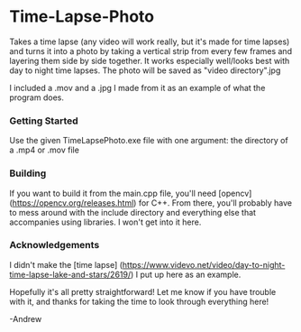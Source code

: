 # Time-Lapse-Photo

Takes a time lapse (any video will work really, but it's made for time lapses) and turns it into a photo by taking a vertical strip from every few frames and layering them side by side together. It works especially well/looks best with day to night time lapses. The photo will be saved as "video directory".jpg

I included a .mov and a .jpg I made from it as an example of what the program does.

### Getting Started

Use the given TimeLapsePhoto.exe file with one argument: the directory of a .mp4 or .mov file


### Building

If you want to build it from the main.cpp file, you'll need [opencv] (https://opencv.org/releases.html) for C++. From there, you'll probably have to mess around with the include directory and everything else that accompanies using libraries. I won't get into it here. 


### Acknowledgements

I didn't make the [time lapse] (https://www.videvo.net/video/day-to-night-time-lapse-lake-and-stars/2619/) I put up here as an example.

Hopefully it's all pretty straightforward! Let me know if you have trouble with it, and thanks for taking the time to look through everything here!


-Andrew
